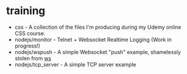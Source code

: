 # training

* css - A collection of the files I'm producing during my Udemy online CSS course.
* nodejs/monitor - Telnet + Websocket Realtime Logging (Work in progress!)
* nodejs/wspush - A simple Websocket "push" example, shamelessly stolen from [ws](https://github.com/websockets/ws)
* nodejs/tcp_server - A simple TCP server example
